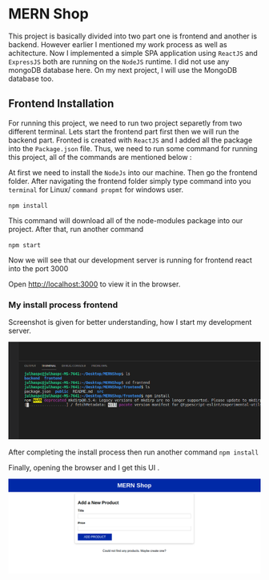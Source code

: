# MERN Shop
This project is basically divided into two part one is frontend and another is backend. However earlier I mentioned my work
process as well as achitecture. Now I implemented a simple SPA application using `ReactJS` and `ExpressJS` both are running 
on the `NodeJS` runtime. I did not use any mongoDB database here. On my next project, I will use the MongoDB database too.

## Frontend Installation
For running this project, we need to run two project separetly from two different terminal. Lets start the frontend part 
first then we will run the backend part. Fronted is created with `ReactJS` and I added all the package into the `Package.json` file. Thus, we need to run some command for running this project, all of the commands are mentioned below :

At first we need to install the `NodeJs` into our machine. Then go the frontend folder. After navigating the frontend folder
simply type command into you `terminal` for Linux/ `command propmt` for windows user.

`npm install`

This command will download all of the node-modules package into our project. After that, run another command

`npm start`

Now we will see that our development server is running for frontend react into the port 3000 

Open [http://localhost:3000](http://localhost:3000) to view it in the browser.

### My install process frontend

Screenshot is given for better understanding, how I start my development server.

![alt text](https://github.com/Maxyee/Julhas_MERN_Stack_Project/blob/master/shotsPart2/frontendNPM.png)

After completing the install process then run another command `npm install`

Finally, opening the browser and I get this UI .

![alt text](https://github.com/Maxyee/Julhas_MERN_Stack_Project/blob/master/shotsPart2/beforeAddProduct.png)


